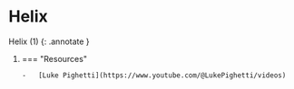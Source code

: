 # Helix

Helix (1)
{: .annotate }

1.  === "Resources"

        -   [Luke Pighetti](https://www.youtube.com/@LukePighetti/videos)
